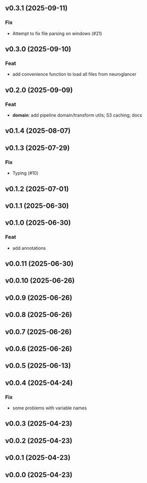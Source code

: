 ## v0.3.1 (2025-09-11)

### Fix

- Attempt to fix file parsing on windows (#21)

## v0.3.0 (2025-09-10)

### Feat

- add convenience function to load all files from neuroglancer

## v0.2.0 (2025-09-09)

### Feat

- **domain**: add pipeline domain/transform utils; S3 caching; docs

## v0.1.4 (2025-08-07)

## v0.1.3 (2025-07-29)

### Fix

- Typing (#10)

## v0.1.2 (2025-07-01)

## v0.1.1 (2025-06-30)

## v0.1.0 (2025-06-30)

### Feat

- add annotations

## v0.0.11 (2025-06-30)

## v0.0.10 (2025-06-26)

## v0.0.9 (2025-06-26)

## v0.0.8 (2025-06-26)

## v0.0.7 (2025-06-26)

## v0.0.6 (2025-06-26)

## v0.0.5 (2025-06-13)

## v0.0.4 (2025-04-24)

### Fix

- some problems with variable names

## v0.0.3 (2025-04-23)

## v0.0.2 (2025-04-23)

## v0.0.1 (2025-04-23)

## v0.0.0 (2025-04-23)
